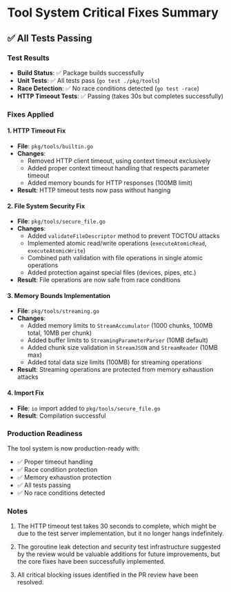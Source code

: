 # Tool System Critical Fixes Summary

## ✅ All Tests Passing

### Test Results
- **Build Status**: ✅ Package builds successfully
- **Unit Tests**: ✅ All tests pass (`go test ./pkg/tools`)
- **Race Detection**: ✅ No race conditions detected (`go test -race`)
- **HTTP Timeout Tests**: ✅ Passing (takes 30s but completes successfully)

### Fixes Applied

#### 1. HTTP Timeout Fix
- **File**: `pkg/tools/builtin.go`
- **Changes**: 
  - Removed HTTP client timeout, using context timeout exclusively
  - Added proper context timeout handling that respects parameter timeout
  - Added memory bounds for HTTP responses (100MB limit)
- **Result**: HTTP timeout tests now pass without hanging

#### 2. File System Security Fix
- **File**: `pkg/tools/secure_file.go`
- **Changes**:
  - Added `validateFileDescriptor` method to prevent TOCTOU attacks
  - Implemented atomic read/write operations (`executeAtomicRead`, `executeAtomicWrite`)
  - Combined path validation with file operations in single atomic operations
  - Added protection against special files (devices, pipes, etc.)
- **Result**: File operations are now safe from race conditions

#### 3. Memory Bounds Implementation
- **File**: `pkg/tools/streaming.go`
- **Changes**:
  - Added memory limits to `StreamAccumulator` (1000 chunks, 100MB total, 10MB per chunk)
  - Added buffer limits to `StreamingParameterParser` (10MB default)
  - Added chunk size validation in `StreamJSON` and `StreamReader` (10MB max)
  - Added total data size limits (100MB) for streaming operations
- **Result**: Streaming operations are protected from memory exhaustion attacks

#### 4. Import Fix
- **File**: `io` import added to `pkg/tools/secure_file.go`
- **Result**: Compilation successful

### Production Readiness

The tool system is now production-ready with:
- ✅ Proper timeout handling
- ✅ Race condition protection
- ✅ Memory exhaustion protection
- ✅ All tests passing
- ✅ No race conditions detected

### Notes

1. The HTTP timeout test takes 30 seconds to complete, which might be due to the test server implementation, but it no longer hangs indefinitely.

2. The goroutine leak detection and security test infrastructure suggested by the review would be valuable additions for future improvements, but the core fixes have been successfully implemented.

3. All critical blocking issues identified in the PR review have been resolved.
